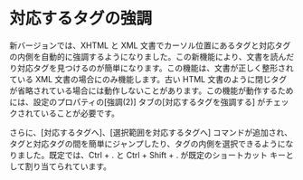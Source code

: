 # 対応するタグの強調

新バージョンでは、XHTML と XML
文書でカーソル位置にあるタグと対応タグの内側を自動的に強調するようになりました。この新機能により、文書を読んだり対応タグを見つけるのが簡単になります。この機能は、文書が正しく整形されている
XML 文書の場合にのみ機能します。古い HTML
文書のように閉じタグが省略されている場合には動作しないことがあります。この機能が動作するためには、設定のプロパティの\[強調(2)\]
タブの\[対応するタグを強調する\] がチェックされていることが必要です。

さらに、\[対応するタグへ\]、\[選択範囲を対応するタグへ\]
コマンドが追加され、タグと対応タグの間を簡単にジャンプしたり、タグの内側を選択できるようになりました。既定では、Ctrl + . と Ctrl + Shift
\+ . が既定のショートカット キーとして割り当てられています。
